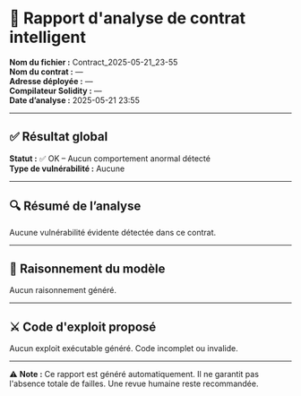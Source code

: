 # 📄 Rapport d'analyse de contrat intelligent

**Nom du fichier :** Contract_2025-05-21_23-55  
**Nom du contrat :** —  
**Adresse déployée :** —  
**Compilateur Solidity :** —  
**Date d’analyse :** 2025-05-21 23:55  

---

## ✅ Résultat global

**Statut :** ✅ OK – Aucun comportement anormal détecté  
**Type de vulnérabilité :** Aucune

---

## 🔍 Résumé de l’analyse

Aucune vulnérabilité évidente détectée dans ce contrat.

---

## 🧠 Raisonnement du modèle

Aucun raisonnement généré.

---


## ⚔️ Code d'exploit proposé

Aucun exploit exécutable généré. Code incomplet ou invalide.


---

⚠️ **Note :** Ce rapport est généré automatiquement. Il ne garantit pas l'absence totale de failles. Une revue humaine reste recommandée.
